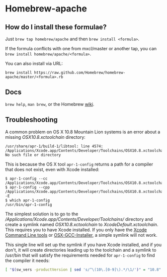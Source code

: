 Homebrew-apache
===============

How do I install these formulae?
--------------------------------
Just `brew tap homebrew/apache` and then `brew install <formula>`.

If the formula conflicts with one from mxcl/master or another tap, you can `brew install homebrew/apache/<formula>`.

You can also install via URL:

```
brew install https://raw.github.com/Homebrew/homebrew-apache/master/<formula>.rb
```

Docs
----
`brew help`, `man brew`, or the Homebrew [wiki][].

[wiki]:http://wiki.github.com/mxcl/homebrew

Troubleshooting
---------------

A common problem on OS X 10.8 Mountain Lion systems is an error about a missing *OSX10.8.xctoolchain* directory:

```
/usr/share/apr-1/build-1/libtool: line 4574: /Applications/Xcode.app/Contents/Developer/Toolchains/OSX10.8.xctoolchain/usr/bin/cc: No such file or directory
```

This is because the OS X tool `apr-1-config` returns a path for a compiler that does not exist, even with Xcode installed:

```
$ apr-1-config --cc
/Applications/Xcode.app/Contents/Developer/Toolchains/OSX10.8.xctoolchain/usr/bin/cc
$ apr-1-config --cpp
/Applications/Xcode.app/Contents/Developer/Toolchains/OSX10.8.xctoolchain/usr/bin/cc -E
$ which apr-1-config
/usr/bin/apr-1-config
```

The simplest solution is to go to the */Applications/Xcode.app/Contents/Developer/Toolchains/* directory and create a symlink named *OSX10.8.xctoolchain* to *XcodeDefault.xctoolchain*. This requires you to have Xcode installed. If you only have the [Xcode Command Line tools](https://developer.apple.com/downloads/) or [OSX-GCC-Installer](http://kennethreitz.com/xcode-gcc-and-homebrew.html), a simple symlink will not work.

This single line will set up the symlink if you have Xcode installed, and if you don't, it will create directories leading up to the toolchain and a symlink to /usr/bin that will satisfy the requirements needed for `apr-1-config` to find the compiler it needs:

```bash
[ "$(sw_vers -productVersion | sed 's/^\(10\.[0-9]\).*/\1/')" = "10.8" ] && bash -c "[ -d /Applications/Xcode.app/Contents/Developer/Toolchains/XcodeDefault.xctoolchain ] && sudo bash -c 'cd /Applications/Xcode.app/Contents/Developer/Toolchains/ && ln -vs XcodeDefault.xctoolchain OSX10.8.xctoolchain' || sudo bash -c 'mkdir -vp /Applications/Xcode.app/Contents/Developer/Toolchains/OSX10.8.xctoolchain/usr && cd /Applications/Xcode.app/Contents/Developer/Toolchains/OSX10.8.xctoolchain/usr && ln -vs /usr/bin'"
```
